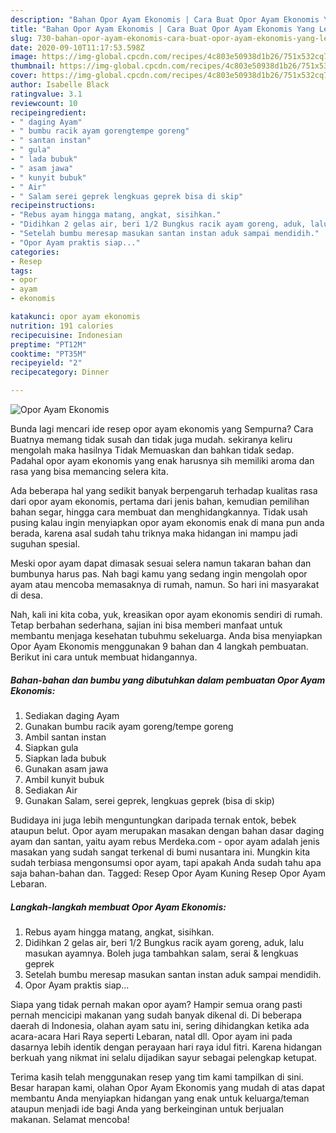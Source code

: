 ```yaml
---
description: "Bahan Opor Ayam Ekonomis | Cara Buat Opor Ayam Ekonomis Yang Lezat"
title: "Bahan Opor Ayam Ekonomis | Cara Buat Opor Ayam Ekonomis Yang Lezat"
slug: 730-bahan-opor-ayam-ekonomis-cara-buat-opor-ayam-ekonomis-yang-lezat
date: 2020-09-10T11:17:53.598Z
image: https://img-global.cpcdn.com/recipes/4c803e50938d1b26/751x532cq70/opor-ayam-ekonomis-foto-resep-utama.jpg
thumbnail: https://img-global.cpcdn.com/recipes/4c803e50938d1b26/751x532cq70/opor-ayam-ekonomis-foto-resep-utama.jpg
cover: https://img-global.cpcdn.com/recipes/4c803e50938d1b26/751x532cq70/opor-ayam-ekonomis-foto-resep-utama.jpg
author: Isabelle Black
ratingvalue: 3.1
reviewcount: 10
recipeingredient:
- " daging Ayam"
- " bumbu racik ayam gorengtempe goreng"
- " santan instan"
- " gula"
- " lada bubuk"
- " asam jawa"
- " kunyit bubuk"
- " Air"
- " Salam serei geprek lengkuas geprek bisa di skip"
recipeinstructions:
- "Rebus ayam hingga matang, angkat, sisihkan."
- "Didihkan 2 gelas air, beri 1/2 Bungkus racik ayam goreng, aduk, lalu masukan ayamnya. Boleh juga tambahkan salam, serai &amp; lengkuas geprek"
- "Setelah bumbu meresap masukan santan instan aduk sampai mendidih."
- "Opor Ayam praktis siap..."
categories:
- Resep
tags:
- opor
- ayam
- ekonomis

katakunci: opor ayam ekonomis 
nutrition: 191 calories
recipecuisine: Indonesian
preptime: "PT12M"
cooktime: "PT35M"
recipeyield: "2"
recipecategory: Dinner

---
```



![Opor Ayam Ekonomis](https://img-global.cpcdn.com/recipes/4c803e50938d1b26/751x532cq70/opor-ayam-ekonomis-foto-resep-utama.jpg)

Bunda lagi mencari ide resep opor ayam ekonomis yang Sempurna? Cara Buatnya memang tidak susah dan tidak juga mudah. sekiranya keliru mengolah maka hasilnya Tidak Memuaskan dan bahkan tidak sedap. Padahal opor ayam ekonomis yang enak harusnya sih memiliki aroma dan rasa yang bisa memancing selera kita.

Ada beberapa hal yang sedikit banyak berpengaruh terhadap kualitas rasa dari opor ayam ekonomis, pertama dari jenis bahan, kemudian pemilihan bahan segar, hingga cara membuat dan menghidangkannya. Tidak usah pusing kalau ingin menyiapkan opor ayam ekonomis enak di mana pun anda berada, karena asal sudah tahu triknya maka hidangan ini mampu jadi suguhan spesial.

Meski opor ayam dapat dimasak sesuai selera namun takaran bahan dan bumbunya harus pas. Nah bagi kamu yang sedang ingin mengolah opor ayam atau mencoba memasaknya di rumah, namun. So hari ini masyarakat di desa.


Nah, kali ini kita coba, yuk, kreasikan opor ayam ekonomis sendiri di rumah. Tetap berbahan sederhana, sajian ini bisa memberi manfaat untuk membantu menjaga kesehatan tubuhmu sekeluarga. Anda bisa menyiapkan Opor Ayam Ekonomis menggunakan 9 bahan dan 4 langkah pembuatan. Berikut ini cara untuk membuat hidangannya.

<!--inarticleads1-->

##### Bahan-bahan dan bumbu yang dibutuhkan dalam pembuatan Opor Ayam Ekonomis:

1. Sediakan  daging Ayam
1. Gunakan  bumbu racik ayam goreng/tempe goreng
1. Ambil  santan instan
1. Siapkan  gula
1. Siapkan  lada bubuk
1. Gunakan  asam jawa
1. Ambil  kunyit bubuk
1. Sediakan  Air
1. Gunakan  Salam, serei geprek, lengkuas geprek (bisa di skip)


Budidaya ini juga lebih menguntungkan daripada ternak entok, bebek ataupun belut. Opor ayam merupakan masakan dengan bahan dasar daging ayam dan santan, yaitu ayam rebus Merdeka.com - opor ayam adalah jenis masakan yang sudah sangat terkenal di bumi nusantara ini. Mungkin kita sudah terbiasa mengonsumsi opor ayam, tapi apakah Anda sudah tahu apa saja bahan-bahan dan. Tagged: Resep Opor Ayam Kuning Resep Opor Ayam Lebaran. 

<!--inarticleads2-->

##### Langkah-langkah membuat Opor Ayam Ekonomis:

1. Rebus ayam hingga matang, angkat, sisihkan.
1. Didihkan 2 gelas air, beri 1/2 Bungkus racik ayam goreng, aduk, lalu masukan ayamnya. Boleh juga tambahkan salam, serai &amp; lengkuas geprek
1. Setelah bumbu meresap masukan santan instan aduk sampai mendidih.
1. Opor Ayam praktis siap...


Siapa yang tidak pernah makan opor ayam? Hampir semua orang pasti pernah mencicipi makanan yang sudah banyak dikenal di. Di beberapa daerah di Indonesia, olahan ayam satu ini, sering dihidangkan ketika ada acara-acara Hari Raya seperti Lebaran, natal dll. Opor ayam ini pada dasarnya lebih identik dengan perayaan hari raya idul fitri. Karena hidangan berkuah yang nikmat ini selalu dijadikan sayur sebagai pelengkap ketupat. 

Terima kasih telah menggunakan resep yang tim kami tampilkan di sini. Besar harapan kami, olahan Opor Ayam Ekonomis yang mudah di atas dapat membantu Anda menyiapkan hidangan yang enak untuk keluarga/teman ataupun menjadi ide bagi Anda yang berkeinginan untuk berjualan makanan. Selamat mencoba!
